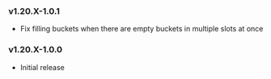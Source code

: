 ### v1.20.X-1.0.1
* Fix filling buckets when there are empty buckets in multiple slots at once

### v1.20.X-1.0.0
* Initial release
